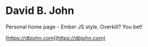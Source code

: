 David B. John
=============

Personal home page - Ember JS style.  Overkill?  You bet!

[https://dbjohn.com](https://dbjohn.com)
